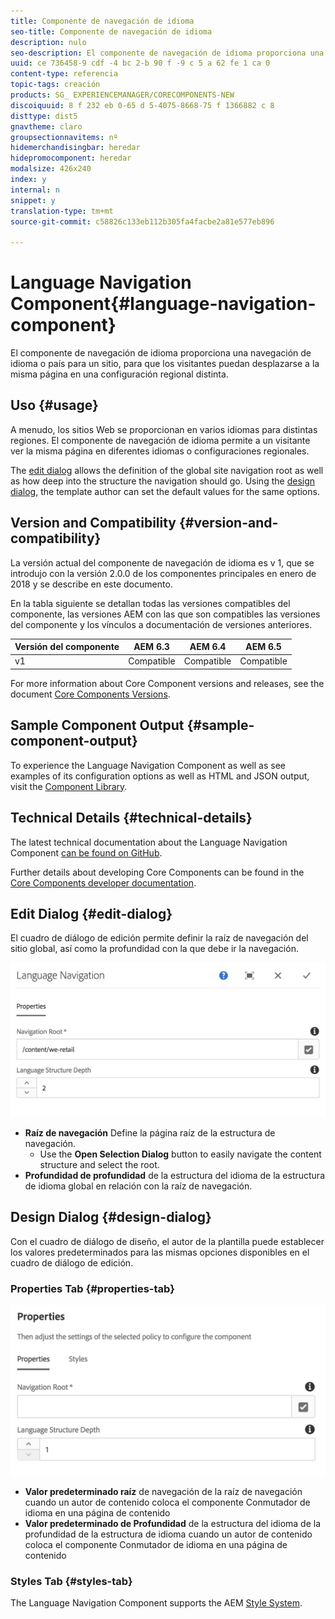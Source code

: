 ```yaml
---
title: Componente de navegación de idioma
seo-title: Componente de navegación de idioma
description: nulo
seo-description: El componente de navegación de idioma proporciona una navegación de idioma o país para un sitio, para que los visitantes puedan desplazarse a la misma página en una configuración regional distinta.
uuid: ce 736458-9 cdf -4 bc 2-b 90 f -9 c 5 a 62 fe 1 ca 0
content-type: referencia
topic-tags: creación
products: SG_ EXPERIENCEMANAGER/CORECOMPONENTS-NEW
discoiquuid: 8 f 232 eb 0-65 d 5-4075-8668-75 f 1366882 c 8
disttype: dist5
gnavtheme: claro
groupsectionnavitems: nº
hidemerchandisingbar: heredar
hidepromocomponent: heredar
modalsize: 426x240
index: y
internal: n
snippet: y
translation-type: tm+mt
source-git-commit: c58826c133eb112b305fa4facbe2a81e577eb896

---
```



# Language Navigation Component{#language-navigation-component}

El componente de navegación de idioma proporciona una navegación de idioma o país para un sitio, para que los visitantes puedan desplazarse a la misma página en una configuración regional distinta.

## Uso {#usage}

A menudo, los sitios Web se proporcionan en varios idiomas para distintas regiones. El componente de navegación de idioma permite a un visitante ver la misma página en diferentes idiomas o configuraciones regionales.

The [edit dialog](#edit-dialog) allows the definition of the global site navigation root as well as how deep into the structure the navigation should go. Using the [design dialog](#design-dialog), the template author can set the default values for the same options.

## Version and Compatibility {#version-and-compatibility}

La versión actual del componente de navegación de idioma es v 1, que se introdujo con la versión 2.0.0 de los componentes principales en enero de 2018 y se describe en este documento.

En la tabla siguiente se detallan todas las versiones compatibles del componente, las versiones AEM con las que son compatibles las versiones del componente y los vínculos a documentación de versiones anteriores.

| Versión del componente | AEM 6.3 | AEM 6.4 | AEM 6.5 |
|--- |--- |--- |--- |
| v1 | Compatible | Compatible | Compatible |


For more information about Core Component versions and releases, see the document [Core Components Versions](versions.md).

## Sample Component Output {#sample-component-output}

To experience the Language Navigation Component as well as see examples of its configuration options as well as HTML and JSON output, visit the [Component Library](http://opensource.adobe.com/aem-core-wcm-components/library/languagenavigation.html).

## Technical Details {#technical-details}

The latest technical documentation about the Language Navigation Component [can be found on GitHub](https://github.com/adobe/aem-core-wcm-components/blob/master/content/src/content/jcr_root/apps/core/wcm/components/languagenavigation/v1/languagenavigation).

Further details about developing Core Components can be found in the [Core Components developer documentation](developing.md).

## Edit Dialog {#edit-dialog}

El cuadro de diálogo de edición permite definir la raíz de navegación del sitio global, así como la profundidad con la que debe ir la navegación.

![](assets/screen_shot_2018-01-12at133353.png)

* **Raíz
de navegación** Define la página raíz de la estructura de navegación.
   * Use the **Open Selection Dialog** button to easily navigate the content structure and select the root.
* **Profundidad de profundidad**
de la estructura del idioma de la estructura de idioma global en relación con la raíz de navegación.

## Design Dialog {#design-dialog}

Con el cuadro de diálogo de diseño, el autor de la plantilla puede establecer los valores predeterminados para las mismas opciones disponibles en el cuadro de diálogo de edición.

### Properties Tab {#properties-tab}

![](assets/screen_shot_2018-01-12at133642.png)

* **Valor predeterminado raíz**
de navegación de la raíz de navegación cuando un autor de contenido coloca el componente Conmutador de idioma en una página de contenido
* **Valor predeterminado de Profundidad**
de la estructura del idioma de la profundidad de la estructura de idioma cuando un autor de contenido coloca el componente Conmutador de idioma en una página de contenido

### Styles Tab {#styles-tab}

The Language Navigation Component supports the AEM [Style System](authoring.md#component-styling).